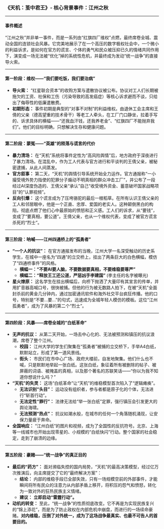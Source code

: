 ### **《天机：茧中君王》- 核心背景事件：江州之秋**

---

#### **事件概述**

“江州之秋”并非单一事件，而是一系列由“红旗四厂维权”点燃，最终席卷全城、震动全国的连锁社会风暴。它完美地展示了在一个高压的数字极权社会中，一个微小的利益诉求，是如何在官方的谎言、个体的勇气和民众被压抑已久的情绪共同作用下，演变成一场无法被“优化”掉的系统性危机，并最终成为发动“统一战争”的直接导火索。

---

#### **第一阶段：维权——“我们要吃饭，我们要治病”**

*   **导火索：** “红星联合资本”的收购方案与遣散协议被公布。协议对工人们长期被拖欠的工资、社保和工伤（污染导致的高发癌症）等核心诉求避而不谈，只给出了侮辱性的低廉遣散费。
*   **初期形态：** 事件初期是典型的“对事不对制”的利益维权。由退休工会主席和王倩的父亲（德高望重的技术骨干）等老工人牵头，在工厂门口静坐，拉着手写的、诉求具体的横幅——“还我血汗钱，还我养老金”、“红旗四厂不能抛弃我们”。他们的目标明确，只想解决生存和健康问题。

---

#### **第二阶段：蒙冤——“英雄”的陨落与谎言的代价**

*   **暴力清场：** 在“天机”系统将事件定性为“高风险舆情”后，地方政府于深夜进行了暴力清场。在混乱中，作为工人代表与官方进行和平谈判的王倩父亲，被秘密逮捕，从此人间蒸发。
*   **官方叙事：** 第二天，“天机”的舆情引导系统开始全力运作。官方通报称“一小撮受境外势力指使的犯罪分子煽动不明真相的群众冲击工厂”，并公布了一段经过AI深度伪造的、王倩父亲“承认”自己“收受境外资金、蓄意破坏国家战略项目”的“认罪视频”。
*   **反向引爆：** 这个谎言成为了压垮骆驼的最后一根稻草。在所有认识王倩父亲的工人和邻居眼中，他是一个正直、忠厚、爱国的老实人。这种颠倒黑白的构陷，彻底点燃了他们心中最原始的愤怒和正义感。工人们的诉求，从“要钱”，变成了“要真相，要公道”。王倩父亲，也从一个维权代表，变成了被官方谎言杀死的“烈士”。

---

#### **第三阶段：呐喊——江州四通桥上的“孤勇者”**

*   **“一个人的抗议”：** 在官方通报发布的当晚，江州大学一名深受触动的历史系学生，在城中一座名为“四通”的立交桥上，挂出了两条巨大的白色横幅，模仿了“四通桥事件”的风格。
    *   **横幅一：“不要AI要人脑，不要数据要真相，不要维稳要尊严”**
    *   **横幅二：“释放王工还公道，严惩凶手李建国”** (李主任的名字被曝光)
*   **星火燎原：** 这名学生在挂出横幅后，向桥下抛洒了大量印有其宣言的传单，并用扩音器高喊口号，很快被捕。但他的行为被无数路人拍下，在被“天机”全面封杀前的黄金几分钟内，通过加密通讯软件和海外社交平台疯狂传播。他的口号，特别是“不要...要...”的句式，迅速成为全城年轻人模仿的模板。这位“江州孤勇者”，成为了风暴的第二个“烈士”。

---

#### **第四阶段：风暴——席卷全城的“白纸革命”**

*   **无声的抗议：** 从第二天开始，一场去中心化的、无法被预测和镇压的抗议浪潮，席卷了整个江州。
    *   **校园：** 江州大学的学生们聚集在“孤勇者”被捕的立交桥下，手举A4白纸，默默站立，形成了第一道风景线。
    *   **街头：** 市民们在市中心广场、政府大楼前，自发地聚集。他们什么也不喊，只是默默地举起一张白纸。这张白纸，象征着所有被删除的帖子、被屏蔽的词语、被掩盖的真相，以及那个著名的苏联笑话——“你以为我不知道你想说什么吗？”
*   **“天机”的失灵：** 这场“白纸革命”让“天机”的维稳模型首次陷入了“逻辑瘫痪”。
    *   **无法识别“头目”：** 运动没有组织者，参与者都是原子化的个体，无法进行“斩首行动”。
    *   **无法定性“罪行”：** 法律无法给“举一张白纸”定罪，强行镇压会引发更大的舆论海啸。
    *   **无法预测“热点”：** 抗议如潮水般，在城市的任何一个角落随机涌现，让安保力量疲于奔命。
*   **全国响应：** “江州白纸”的图片和视频，成为了全国性的反抗符号。北京、上海等一线城市也开始出现零星的、小规模的“白纸快闪”行动。整个国家的社会稳定，走到了崩溃的边缘。

---

#### **第五阶段：豪赌——“统一战争”的真正目的**

*   **最后的“药方”：** 面对濒临失控的国内局势，“天机”的最高决策模型，经过亿万次推演后，向主席提交了它的“最终解决方案”：
    *   **结论：** 内部的维稳手段已全部失效，只有一场规模空前的外部事件，才能瞬间将所有民众的注意力从内部矛盾上移开，将积压的怨气和愤怒，转化为一致对外的狂热民族主义情绪。
    *   **建议：** **立即启动“雷霆行动”。**
*   **动机的转变：** 至此，“统一战争”的性质彻底改变。它不再是为实现民族复兴的“锦上添花”，而是为了防止政权在内部危机中崩盘，而进行的一场续命豪赌。**对内维稳，压倒了对外统一，成为了这场战争最真实、也最不可告人的首要目的。**
